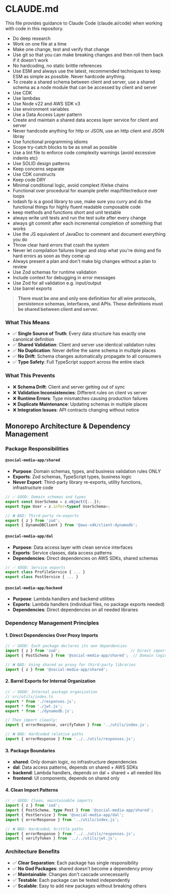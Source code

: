# CLAUDE.md

This file provides guidance to Claude Code (claude.ai/code) when working with code in this repository.

- Do deep research 
- Work on one file at a time
- Make one change, test and verify that change
- Use git so that you can make breaking changes and then roll them back if it doesn't work
- No hardcoding, no static brittle references
- Use ESM and always use the latest, recommended techniques to keep ESM as simple as possible. Never hardcode anything.
- To create a shared schema between client and server, use a shared schema as a node module that can be accessed by client and server
- Use CDK
- Use lambdas
- Use Node v22 and AWS SDK v3
- Use environment variables
- Use a Data Access Layer pattern
- Create and maintain a shared data access layer service for client and server 
- Never handcode anything for http or JSON, use an http client and JSON libray
- Use functional programming idioms
- Scope try-catch blocks to be as small as possible
- Use a lint file to enforce code complexity warnings (avoid excessive indents etc)
- Use SOLID design patterns
- Keep concerns separate
- Use CDK constructs
- Keep code DRY
- Minimal conditional logic, avoid complext if/else chains
- Functional over procedural for example prefer map/filter/reduce over loops
- lodash fp is a good library to use, make sure you curry and do the functional things for highly fluent readable composable code
- keep methods and functions short and unit testable
- always write unit tests and run the test suite after every change
- always git commit after each incremental completion of something that works
- Use the JS equivalent of JavaDoc to comment and document everything you do
- Throw clear hard errors that crash the system
- Never let compilation failures linger and stop what you're doing and fix hard errors as soon as they come up
- Always present a plan and don't make big changes without a plan to review 
- Use Zod schemas for runtime validation
- Include context for debugging in error messages
- Use Zod for all validation e.g. input/output
- Use barrel exports

> **There must be one and only one definition for all wire protocols, persistence schemas, interfaces, and APIs. These definitions must be shared between client and server.**

### What This Means

- ✅ **Single Source of Truth**: Every data structure has exactly one canonical definition
- ✅ **Shared Validation**: Client and server use identical validation rules
- ✅ **No Duplication**: Never define the same schema in multiple places
- ✅ **No Drift**: Schema changes automatically propagate to all consumers
- ✅ **Type Safety**: Full TypeScript support across the entire stack

### What This Prevents

- ❌ **Schema Drift**: Client and server getting out of sync
- ❌ **Validation Inconsistencies**: Different rules on client vs server
- ❌ **Runtime Errors**: Type mismatches causing production failures
- ❌ **Duplicate Maintenance**: Updating schemas in multiple places
- ❌ **Integration Issues**: API contracts changing without notice

## Monorepo Architecture & Dependency Management

### Package Responsibilities

#### `@social-media-app/shared`
- **Purpose**: Domain schemas, types, and business validation rules ONLY
- **Exports**: Zod schemas, TypeScript types, business logic
- **Never Export**: Third-party library re-exports, utility functions, infrastructure code
```typescript
// ✅ GOOD: Domain schemas and types
export const UserSchema = z.object({...});
export type User = z.infer<typeof UserSchema>;

// ❌ BAD: Third-party re-exports
export { z } from 'zod';
export { DynamoDBClient } from '@aws-sdk/client-dynamodb';
```

#### `@social-media-app/dal`
- **Purpose**: Data access layer with clean service interfaces
- **Exports**: Service classes, data access patterns
- **Dependencies**: Direct dependencies on AWS SDKs, shared schemas
```typescript
// ✅ GOOD: Service exports
export class ProfileService { ... }
export class PostService { ... }
```

#### `@social-media-app/backend`
- **Purpose**: Lambda handlers and backend utilities
- **Exports**: Lambda handlers (individual files, no package exports needed)
- **Dependencies**: Direct dependencies on all needed libraries

### Dependency Management Principles

#### 1. Direct Dependencies Over Proxy Imports
```typescript
// ✅ GOOD: Each package declares its own dependencies
import { z } from 'zod';                               // Direct import
import { PostSchema } from '@social-media-app/shared';  // Domain logic

// ❌ BAD: Using shared as proxy for third-party libraries
import { z } from '@social-media-app/shared';
```

#### 2. Barrel Exports for Internal Organization
```typescript
// ✅ GOOD: Internal package organization
// src/utils/index.ts
export * from './responses.js';
export * from './jwt.js';
export * from './dynamodb.js';

// Then import cleanly:
import { errorResponse, verifyToken } from '../utils/index.js';

// ❌ BAD: Hardcoded relative paths
import { errorResponse } from '../../utils/responses.js';
```

#### 3. Package Boundaries
- **shared**: Only domain logic, no infrastructure dependencies
- **dal**: Data access patterns, depends on shared + AWS SDKs
- **backend**: Lambda handlers, depends on dal + shared + all needed libs
- **frontend**: UI components, depends on shared only

#### 4. Clean Import Patterns
```typescript
// ✅ GOOD: Clean, maintainable imports
import { z } from 'zod';
import { PostSchema, type Post } from '@social-media-app/shared';
import { PostService } from '@social-media-app/dal';
import { errorResponse } from '../utils/index.js';

// ❌ BAD: Hardcoded, brittle paths
import { errorResponse } from '../../utils/responses.js';
import { verifyToken } from '../../utils/jwt.js';
```

### Architecture Benefits
- ✅ **Clear Separation**: Each package has single responsibility
- ✅ **No God Packages**: shared doesn't become a dependency proxy
- ✅ **Maintainable**: Changes don't cascade unnecessarily
- ✅ **Testable**: Each package can be tested independently
- ✅ **Scalable**: Easy to add new packages without breaking others
